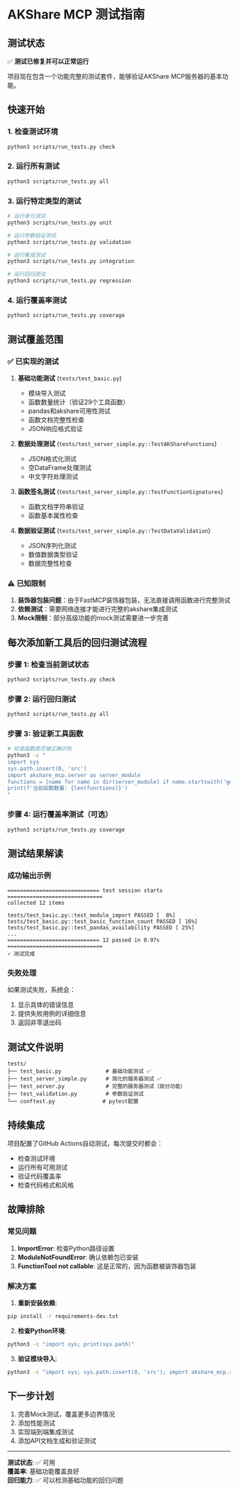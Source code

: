 # AKShare MCP 测试指南

## 测试状态

✅ **测试已修复并可以正常运行**

项目现在包含一个功能完整的测试套件，能够验证AKShare MCP服务器的基本功能。

## 快速开始

### 1. 检查测试环境
```bash
python3 scripts/run_tests.py check
```

### 2. 运行所有测试
```bash
python3 scripts/run_tests.py all
```

### 3. 运行特定类型的测试
```bash
# 运行单元测试
python3 scripts/run_tests.py unit

# 运行参数验证测试
python3 scripts/run_tests.py validation

# 运行集成测试
python3 scripts/run_tests.py integration

# 运行回归测试
python3 scripts/run_tests.py regression
```

### 4. 运行覆盖率测试
```bash
python3 scripts/run_tests.py coverage
```

## 测试覆盖范围

### ✅ 已实现的测试

1. **基础功能测试** (`tests/test_basic.py`)
   - 模块导入测试
   - 函数数量统计（验证29个工具函数）
   - pandas和akshare可用性测试
   - 函数文档完整性检查
   - JSON响应格式验证

2. **数据处理测试** (`tests/test_server_simple.py::TestAKShareFunctions`)
   - JSON格式化测试
   - 空DataFrame处理测试
   - 中文字符处理测试

3. **函数签名测试** (`tests/test_server_simple.py::TestFunctionSignatures`)
   - 函数文档字符串验证
   - 函数基本属性检查

4. **数据验证测试** (`tests/test_server_simple.py::TestDataValidation`)
   - JSON序列化测试
   - 数值数据类型验证
   - 数据完整性检查

### ⚠️ 已知限制

1. **装饰器包装问题**：由于FastMCP装饰器包装，无法直接调用函数进行完整测试
2. **依赖测试**：需要网络连接才能进行完整的akshare集成测试
3. **Mock限制**：部分高级功能的mock测试需要进一步完善

## 每次添加新工具后的回归测试流程

### 步骤 1: 检查当前测试状态
```bash
python3 scripts/run_tests.py check
```

### 步骤 2: 运行回归测试
```bash
python3 scripts/run_tests.py all
```

### 步骤 3: 验证新工具函数
```bash
# 检查函数是否被正确识别
python3 -c "
import sys
sys.path.insert(0, 'src')
import akshare_mcp.server as server_module
functions = [name for name in dir(server_module) if name.startswith('get_')]
print(f'当前函数数量: {len(functions)}')
"
```

### 步骤 4: 运行覆盖率测试（可选）
```bash
python3 scripts/run_tests.py coverage
```

## 测试结果解读

### 成功输出示例
```
============================= test session starts ==============================
collected 12 items

tests/test_basic.py::test_module_import PASSED [  8%]
tests/test_basic.py::test_basic_function_count PASSED [ 16%]
tests/test_basic.py::test_pandas_availability PASSED [ 25%]
...
============================= 12 passed in 0.97s ==============================
✓ 测试完成
```

### 失败处理
如果测试失败，系统会：
1. 显示具体的错误信息
2. 提供失败用例的详细信息
3. 返回非零退出码

## 测试文件说明

```
tests/
├── test_basic.py              # 基础功能测试 ✅
├── test_server_simple.py      # 简化的服务器测试 ✅
├── test_server.py             # 完整的服务器测试（部分功能）
├── test_validation.py         # 参数验证测试
└── conftest.py               # pytest配置
```

## 持续集成

项目配置了GitHub Actions自动测试，每次提交时都会：
- 检查测试环境
- 运行所有可用测试
- 验证代码覆盖率
- 检查代码格式和风格

## 故障排除

### 常见问题

1. **ImportError**: 检查Python路径设置
2. **ModuleNotFoundError**: 确认依赖包已安装
3. **FunctionTool not callable**: 这是正常的，因为函数被装饰器包装

### 解决方案

1. **重新安装依赖**:
```bash
pip install -r requirements-dev.txt
```

2. **检查Python环境**:
```bash
python3 -c "import sys; print(sys.path)"
```

3. **验证模块导入**:
```bash
python3 -c "import sys; sys.path.insert(0, 'src'); import akshare_mcp.server"
```

## 下一步计划

1. 完善Mock测试，覆盖更多边界情况
2. 添加性能测试
3. 实现端到端集成测试
4. 添加API文档生成和验证测试

---

**测试状态**: ✅ 可用  
**覆盖率**: 基础功能覆盖良好  
**回归能力**: ✅ 可以检测基础功能的回归问题